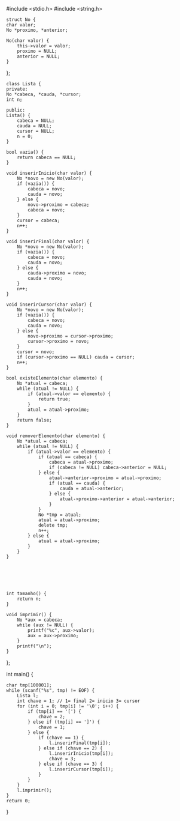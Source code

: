 #include <stdio.h>
#include <string.h>



    struct No {
    char valor;
    No *proximo, *anterior;

    No(char valor) {
        this->valor = valor;
        proximo = NULL;
        anterior = NULL;
    }
};

    class Lista {
    private:
    No *cabeca, *cauda, *cursor;
    int n;

    public:
    Lista() {
        cabeca = NULL;
        cauda = NULL;
        cursor = NULL;
        n = 0;
    }

    bool vazia() {
        return cabeca == NULL;
    }

    void inserirInicio(char valor) {
        No *novo = new No(valor);
        if (vazia()) {
            cabeca = novo;
            cauda = novo;
        } else {
            novo->proximo = cabeca;
            cabeca = novo;
        }
        cursor = cabeca;
        n++;
    }

    void inserirFinal(char valor) {
        No *novo = new No(valor);
        if (vazia()) {
            cabeca = novo;
            cauda = novo;
        } else {
            cauda->proximo = novo;
            cauda = novo;
        }
        n++;
    }

    void inserirCursor(char valor) {
        No *novo = new No(valor);
        if (vazia()) {
            cabeca = novo;
            cauda = novo;
        } else {
            novo->proximo = cursor->proximo;
            cursor->proximo = novo;
        }
        cursor = novo;
        if (cursor->proximo == NULL) cauda = cursor;
        n++;
    }

    bool existeElemento(char elemento) {
        No *atual = cabeca;
        while (atual != NULL) {
            if (atual->valor == elemento) {
                return true;
            }
            atual = atual->proximo;
        }
        return false;
    }

    void removerElemento(char elemento) {
        No *atual = cabeca;
        while (atual != NULL) {
            if (atual->valor == elemento) {
                if (atual == cabeca) {
                    cabeca = atual->proximo;
                    if (cabeca != NULL) cabeca->anterior = NULL;
                } else {
                    atual->anterior->proximo = atual->proximo;
                    if (atual == cauda) {
                        cauda = atual->anterior;
                    } else {
                        atual->proximo->anterior = atual->anterior;
                    }
                }
                No *tmp = atual;
                atual = atual->proximo;
                delete tmp;
                n++;
            } else {
                atual = atual->proximo;
            }
        }
    }






    int tamanho() {
        return n;
    }

    void imprimir() {
        No *aux = cabeca;
        while (aux != NULL) {
            printf("%c", aux->valor);
            aux = aux->proximo;
        }
        printf("\n");
    }

};

int main() {

    char tmp[100001];
    while (scanf("%s", tmp) != EOF) {
        Lista l;
        int chave = 1; // 1= final 2= inicio 3= cursor
        for (int i = 0; tmp[i] != '\0'; i++) {
            if (tmp[i] == '[') {
                chave = 2;
            } else if (tmp[i] == ']') {
                chave = 1;
            } else {
                if (chave == 1) {
                    l.inserirFinal(tmp[i]);
                } else if (chave == 2) {
                    l.inserirInicio(tmp[i]);
                    chave = 3;
                } else if (chave == 3) {
                    l.inserirCursor(tmp[i]);
                }
            }
        }
        l.imprimir();
    }
    return 0;
}
